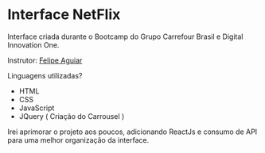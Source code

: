 # Interface NetFlix

Interface criada durante o Bootcamp do Grupo Carrefour Brasil e Digital Innovation One.  

Instrutor: [Felipe Aguiar](https://www.linkedin.com/in/felipe-aguiar-047/)

Linguagens utilizadas?  
  - HTML
  - CSS
  - JavaScript 
  - JQuery ( Criação do Carrousel )
 
Irei aprimorar o projeto aos poucos, adicionando ReactJs e consumo de API para uma melhor organização da interface. 
